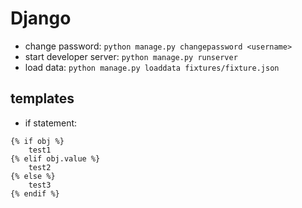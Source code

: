 # Django

* change password: `python manage.py changepassword <username>`
* start developer server: `python manage.py runserver`
* load data: `python manage.py loaddata fixtures/fixture.json`

## templates
* if statement:
```
{% if obj %}
    test1
{% elif obj.value %}
    test2 
{% else %}
    test3
{% endif %}
```
